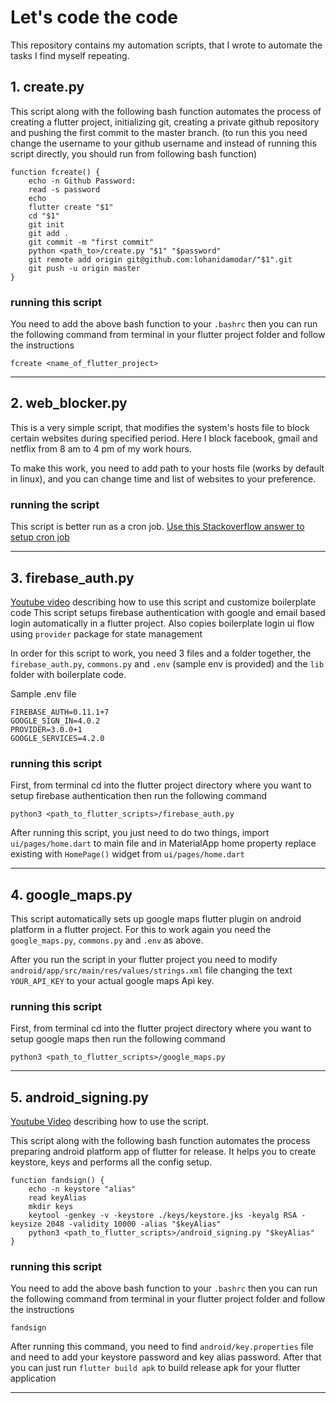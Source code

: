 # Let's code the code
This repository contains my automation scripts, that I wrote to automate the tasks I find myself repeating.

## 1. create.py
This script along with the following bash function automates the process of creating a flutter project, initializing git, creating a private github repository and pushing the first commit to the master branch. (to run this you need change the username to your github username and instead of running this script directly, you should run from following bash function)

```
function fcreate() {
	echo -n Github Password: 
	read -s password
	echo
	flutter create "$1"
	cd "$1"
	git init
	git add .
	git commit -m "first commit"
	python <path_to>/create.py "$1" "$password"
	git remote add origin git@github.com:lohanidamodar/"$1".git
	git push -u origin master
}
```

### running this script
You need to add the above bash function to your `.bashrc` then you can run the following command from terminal in your flutter project folder and follow the instructions

```
fcreate <name_of_flutter_project>
```

***

## 2. web_blocker.py
This is a very simple script, that modifies the system's hosts file to block certain websites during specified period. Here I block facebook, gmail and netflix from 8 am to 4 pm of my work hours.

To make this work, you need to add path to your hosts file (works by default in linux), and you can change time and list of websites to your preference.

### running the script
This script is better run as a cron job.
[Use this Stackoverflow answer to setup cron job](https://askubuntu.com/questions/799023/how-to-set-up-a-cron-job-to-run-every-10-minutes)

***

## 3. firebase_auth.py
[Youtube video]() describing how to use this script and customize boilerplate code
This script setups firebase authentication with google and email based login automatically in a flutter project. Also copies boilerplate login ui flow using `provider` package for state management

In order for this script to work, you need 3 files and a folder together, the `firebase_auth.py`, `commons.py` and `.env` (sample env is provided) and the `lib` folder with boilerplate code.

Sample .env file
```
FIREBASE_AUTH=0.11.1+7
GOOGLE_SIGN_IN=4.0.2
PROVIDER=3.0.0+1
GOOGLE_SERVICES=4.2.0
```

### running this script
First, from terminal cd into the flutter project directory where you want to setup firebase authentication then run the following command

```
python3 <path_to_flutter_scripts>/firebase_auth.py
```

After running this script, you just need to do two things, import `ui/pages/home.dart` to main file and in MaterialApp home property replace existing with `HomePage()` widget from `ui/pages/home.dart`

***

## 4. google_maps.py
This script automatically sets up google maps flutter plugin on android platform in a flutter project. For this to work again you need the `google_maps.py`, `commons.py` and `.env` as above.

After you run the script in your flutter project you need to modify `android/app/src/main/res/values/strings.xml` file changing the text `YOUR_API_KEY` to your actual google maps Api key.

### running this script
First, from terminal cd into the flutter project directory where you want to setup google maps then run the following command

```
python3 <path_to_flutter_scripts>/google_maps.py
```

***

## 5. android_signing.py
[Youtube Video](https://www.youtube.com/watch?v=vY51GtJ4RlE) describing how to use the script.

This script along with the following bash function automates the process preparing android platform app of flutter for release. It helps you to create keystore, keys and performs all the config setup.

```
function fandsign() {
	echo -n keystore "alias"
	read keyAlias
	mkdir keys
	keytool -genkey -v -keystore ./keys/keystore.jks -keyalg RSA -keysize 2048 -validity 10000 -alias "$keyAlias"
	python3 <path_to_flutter_scripts>/android_signing.py "$keyAlias"
}
```

### running this script
You need to add the above bash function to your `.bashrc` then you can run the following command from terminal in your flutter project folder and follow the instructions

```
fandsign
```

After running this command, you need to find `android/key.properties` file and need to add your keystore password and key alias password. After that you can just run `flutter build apk` to build release apk for your flutter application

***